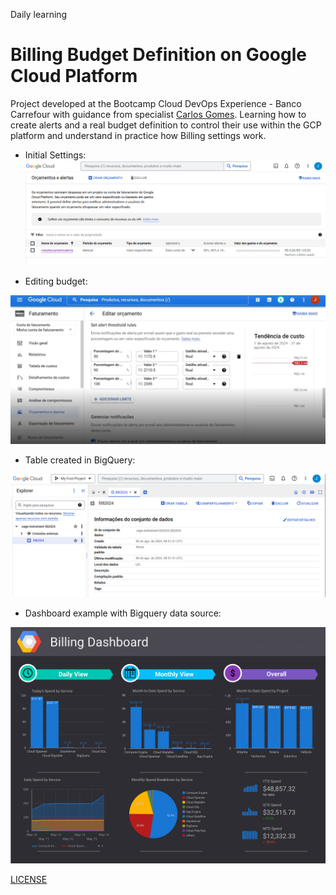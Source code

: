 Daily learning

# Billing Budget Definition on Google Cloud Platform

Project developed at the Bootcamp Cloud DevOps Experience - Banco Carrefour with guidance from specialist [Carlos Gomes](https://www.linkedin.com/in/carlos-barbero-95457b22/ "Carlos Gomes").
Learning how to create alerts and a real budget definition to control their use within the GCP platform and understand in practice how Billing settings work.

- Initial Settings:
![Initial Settings](/Billing%20Budget.png)

- Editing budget:

![Editing budget](/project_GCP.png)

- Table created in BigQuery:

![BigQuery](/table_bigquery.png)

- Dashboard example with Bigquery data source:

![Dashboard](/dashboard_data.png)

[LICENSE](/LICENSE)

